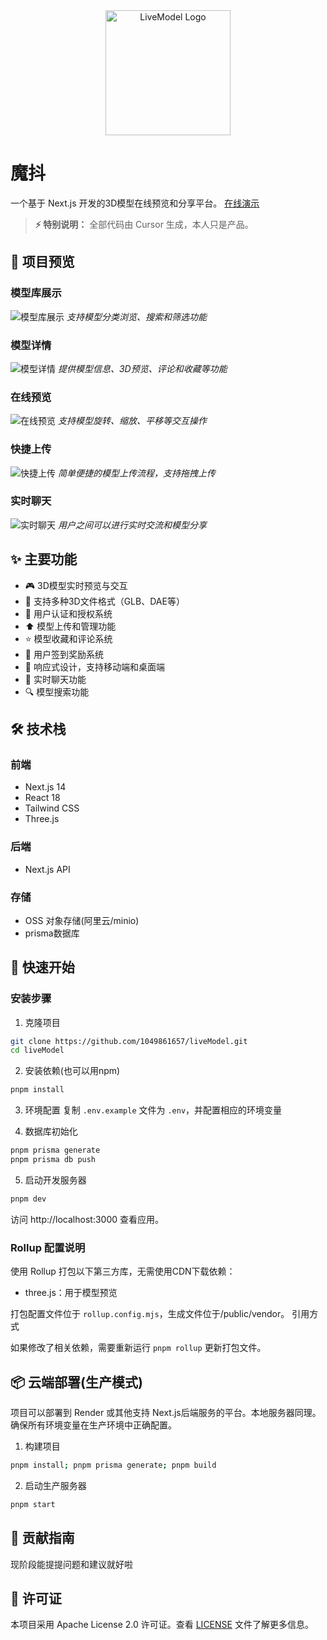 <div align="center">
  <img src="/public/readme/logo.png" alt="LiveModel Logo" width="200"/>
</div>

# 魔抖

一个基于 Next.js 开发的3D模型在线预览和分享平台。
[在线演示](https://livemodel.xyz/)
> **⚡ 特别说明：** 全部代码由 Cursor 生成，本人只是产品。


## 🎯 项目预览

### 模型库展示
![模型库展示](/public/readme/models.png)
*支持模型分类浏览、搜索和筛选功能*

### 模型详情
![模型详情](/public/readme/modelinfo.png)
*提供模型信息、3D预览、评论和收藏等功能*

### 在线预览
![在线预览](/public/readme/preview.png)
*支持模型旋转、缩放、平移等交互操作*

### 快捷上传
![快捷上传](/public/readme/upload.png)
*简单便捷的模型上传流程，支持拖拽上传*

### 实时聊天
![实时聊天](/public/readme/chat.png)
*用户之间可以进行实时交流和模型分享*

## ✨ 主要功能

- 🎮 3D模型实时预览与交互
- 📁 支持多种3D文件格式（GLB、DAE等）
- 🔐 用户认证和授权系统
- ⬆️ 模型上传和管理功能
- ⭐ 模型收藏和评论系统
- 📅 用户签到奖励系统
- 📱 响应式设计，支持移动端和桌面端
- 💬 实时聊天功能
- 🔍 模型搜索功能

## 🛠️ 技术栈

### 前端
- Next.js 14 
- React 18
- Tailwind CSS
- Three.js

### 后端
- Next.js API 

### 存储
- OSS 对象存储(阿里云/minio)
- prisma数据库

## 🚀 快速开始

### 安装步骤

1. 克隆项目

```bash
git clone https://github.com/1049861657/liveModel.git
cd liveModel
```

2. 安装依赖(也可以用npm)

```bash
pnpm install
```

3. 环境配置
复制 `.env.example` 文件为 `.env`，并配置相应的环境变量

4. 数据库初始化

```bash
pnpm prisma generate
pnpm prisma db push
```

5. 启动开发服务器

```bash
pnpm dev
```

访问 http://localhost:3000 查看应用。

### Rollup 配置说明

使用 Rollup 打包以下第三方库，无需使用CDN下载依赖：
- three.js：用于模型预览

打包配置文件位于 `rollup.config.mjs`，生成文件位于/public/vendor。
引用方式<script type="module" src="/vendor/three-bundle.js"></script>

如果修改了相关依赖，需要重新运行 `pnpm rollup` 更新打包文件。


## 📦 云端部署(生产模式)

项目可以部署到 Render 或其他支持 Next.js后端服务的平台。本地服务器同理。
确保所有环境变量在生产环境中正确配置。

1. 构建项目

```bash
pnpm install; pnpm prisma generate; pnpm build
```

2. 启动生产服务器

```bash
pnpm start
```

## 🤝 贡献指南

现阶段能提提问题和建议就好啦

## 📝 许可证

本项目采用 Apache License 2.0 许可证。查看 [LICENSE](./LICENSE) 文件了解更多信息。 